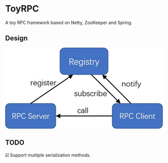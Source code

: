 # ToyRPC

A toy RPC  framework based on Netty, ZooKeeper and Spring.

## Design

![RPC Design](https://raw.githubusercontent.com/Wan-Ge/ToyRPC/master/design.jpg)

## TODO

:ballot_box_with_check: Support multiple serialization methods.
